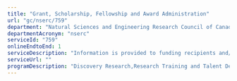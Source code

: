 ```yaml
---
title: "Grant, Scholarship, Fellowship and Award Administration"
url: "gc/nserc/759"
department: "Natural Sciences and Engineering Research Council of Canada"
departmentAcronym: "nserc"
serviceId: "759"
onlineEndtoEnd: 1
serviceDescription: "Information is provided to funding recipients and/or administering institutions regarding financial payments and transfers, notification of changes to funding status, information on financial monitoring, and other post-award administration activities. Information is also provided to administering institutions regarding decisions on the status of surplus funding. Responses are provided to inquiries from funding recipients for information, guidance and advice related to grants, scholarship and fellowship administration, including information on financial reporting requirements, changes to the funding status of recipients and requirements related to financial monitoring activities. Financial information from successful applicants is received, either directly from the successful applicants or from NSERC's research funding programs. Responses to requests for changes to the status of funding (i.e. requests for extensions, early terminations or leave of/from funding tenure) are also provided, and related processes are undertaken to respond to these requests, as needed. Responses are provided to inquiries from funding recipients regarding regulations on the use of grant funds, including information, guidance and advice related to the appropriate use of funds."
serviceUrl: ""
programDescription: "Discovery Research,Research Training and Talent Development,Research Partnerships"
---
```

